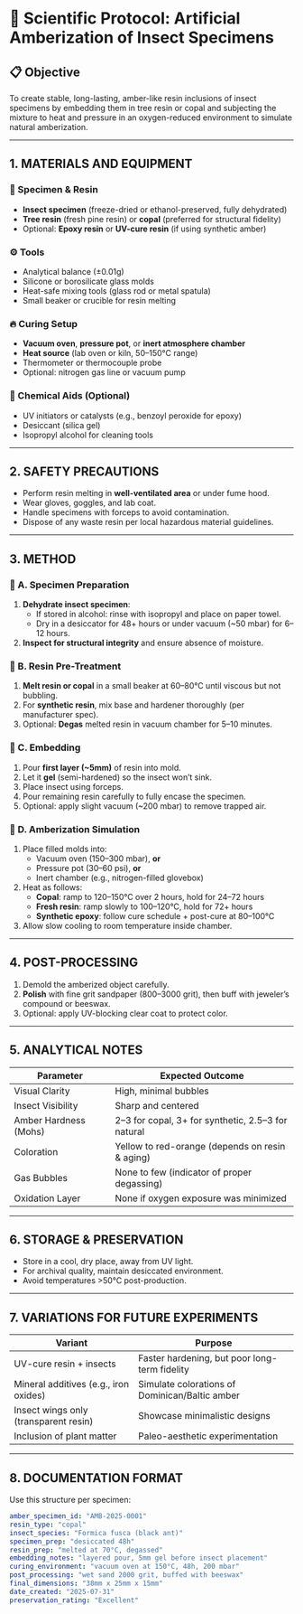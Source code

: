 # 🧪 Scientific Protocol: Artificial Amberization of Insect Specimens

## 📋 Objective
To create stable, long-lasting, amber-like resin inclusions of insect specimens by embedding them in tree resin or copal and subjecting the mixture to heat and pressure in an oxygen-reduced environment to simulate natural amberization.

---

## 1. MATERIALS AND EQUIPMENT

### 🔬 Specimen & Resin
- **Insect specimen** (freeze-dried or ethanol-preserved, fully dehydrated)
- **Tree resin** (fresh pine resin) or **copal** (preferred for structural fidelity)
- Optional: **Epoxy resin** or **UV-cure resin** (if using synthetic amber)

### ⚙️ Tools
- Analytical balance (±0.01g)
- Silicone or borosilicate glass molds
- Heat-safe mixing tools (glass rod or metal spatula)
- Small beaker or crucible for resin melting

### 🔥 Curing Setup
- **Vacuum oven**, **pressure pot**, or **inert atmosphere chamber**
- **Heat source** (lab oven or kiln, 50–150°C range)
- Thermometer or thermocouple probe
- Optional: nitrogen gas line or vacuum pump

### 🧪 Chemical Aids (Optional)
- UV initiators or catalysts (e.g., benzoyl peroxide for epoxy)
- Desiccant (silica gel)
- Isopropyl alcohol for cleaning tools

---

## 2. SAFETY PRECAUTIONS

- Perform resin melting in **well-ventilated area** or under fume hood.
- Wear gloves, goggles, and lab coat.
- Handle specimens with forceps to avoid contamination.
- Dispose of any waste resin per local hazardous material guidelines.

---

## 3. METHOD

### 🔹 A. Specimen Preparation
1. **Dehydrate insect specimen**:
   - If stored in alcohol: rinse with isopropyl and place on paper towel.
   - Dry in a desiccator for 48+ hours or under vacuum (~50 mbar) for 6–12 hours.
2. **Inspect for structural integrity** and ensure absence of moisture.

### 🔹 B. Resin Pre-Treatment
1. **Melt resin or copal** in a small beaker at 60–80°C until viscous but not bubbling.
2. For **synthetic resin**, mix base and hardener thoroughly (per manufacturer spec).
3. Optional: **Degas** melted resin in vacuum chamber for 5–10 minutes.

### 🔹 C. Embedding
1. Pour **first layer (~5mm)** of resin into mold.
2. Let it **gel** (semi-hardened) so the insect won’t sink.
3. Place insect using forceps.
4. Pour remaining resin carefully to fully encase the specimen.
5. Optional: apply slight vacuum (~200 mbar) to remove trapped air.

### 🔹 D. Amberization Simulation
1. Place filled molds into:
   - Vacuum oven (150–300 mbar), **or**
   - Pressure pot (30–60 psi), **or**
   - Inert chamber (e.g., nitrogen-filled glovebox)
2. Heat as follows:
   - **Copal**: ramp to 120–150°C over 2 hours, hold for 24–72 hours
   - **Fresh resin**: ramp slowly to 100–120°C, hold for 72+ hours
   - **Synthetic epoxy**: follow cure schedule + post-cure at 80–100°C
3. Allow slow cooling to room temperature inside chamber.

---

## 4. POST-PROCESSING

1. Demold the amberized object carefully.
2. **Polish** with fine grit sandpaper (800–3000 grit), then buff with jeweler’s compound or beeswax.
3. Optional: apply UV-blocking clear coat to protect color.

---

## 5. ANALYTICAL NOTES

| Parameter               | Expected Outcome                                  |
|------------------------|----------------------------------------------------|
| Visual Clarity         | High, minimal bubbles                             |
| Insect Visibility      | Sharp and centered                                |
| Amber Hardness (Mohs)  | 2–3 for copal, 3+ for synthetic, 2.5–3 for natural |
| Coloration             | Yellow to red-orange (depends on resin & aging)   |
| Gas Bubbles            | None to few (indicator of proper degassing)       |
| Oxidation Layer        | None if oxygen exposure was minimized             |

---

## 6. STORAGE & PRESERVATION

- Store in a cool, dry place, away from UV light.
- For archival quality, maintain desiccated environment.
- Avoid temperatures >50°C post-production.

---

## 7. VARIATIONS FOR FUTURE EXPERIMENTS

| Variant                           | Purpose                                          |
|----------------------------------|--------------------------------------------------|
| UV-cure resin + insects          | Faster hardening, but poor long-term fidelity    |
| Mineral additives (e.g., iron oxides) | Simulate colorations of Dominican/Baltic amber |
| Insect wings only (transparent resin) | Showcase minimalistic designs                 |
| Inclusion of plant matter        | Paleo-aesthetic experimentation                  |

---

## 8. DOCUMENTATION FORMAT

Use this structure per specimen:

```yaml
amber_specimen_id: "AMB-2025-0001"
resin_type: "copal"
insect_species: "Formica fusca (black ant)"
specimen_prep: "desiccated 48h"
resin_prep: "melted at 70°C, degassed"
embedding_notes: "layered pour, 5mm gel before insect placement"
curing_environment: "vacuum oven at 150°C, 48h, 200 mbar"
post_processing: "wet sand 2000 grit, buffed with beeswax"
final_dimensions: "38mm x 25mm x 15mm"
date_created: "2025-07-31"
preservation_rating: "Excellent"

